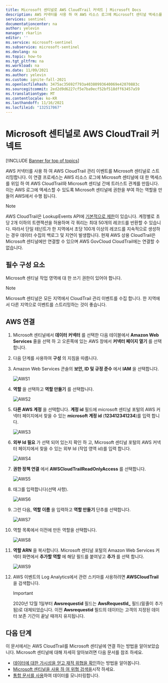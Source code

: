 ```yaml
---
title: Microsoft 센티널로 AWS CloudTrail 커넥트 | Microsoft Docs
description: AWS 커넥터를 사용 하 여 AWS 리소스 로그에 Microsoft 센티널 액세스를 위임 하 고 AWS CloudTrail와 Microsoft 센티널 간의 트러스트 관계를 만듭니다.
services: sentinel
documentationcenter: na
author: yelevin
manager: rkarlin
editor: ''
ms.service: microsoft-sentinel
ms.subservice: microsoft-sentinel
ms.devlang: na
ms.topic: how-to
ms.tgt_pltfrm: na
ms.workload: na
ms.date: 11/09/2021
ms.author: yelevin
ms.custom: ignite-fall-2021
ms.openlocfilehash: 3475ac35692f793a40380993640069e42070883c
ms.sourcegitcommit: 2ed2d9d6227cf5e7ba9ecf52bf518dff63457a59
ms.translationtype: MT
ms.contentlocale: ko-KR
ms.lasthandoff: 11/16/2021
ms.locfileid: "132517067"
---
```

# <a name="connect-aws-cloudtrail-to-microsoft-sentinel"></a>Microsoft 센티널로 AWS CloudTrail 커넥트

[!INCLUDE [Banner for top of topics](./includes/banner.md)]

AWS 커넥터를 사용 하 여 AWS CloudTrail 관리 이벤트를 Microsoft 센티널로 스트리밍합니다. 이 연결 프로세스는 AWS 리소스 로그에 Microsoft 센티널에 대 한 액세스를 위임 하 여 AWS CloudTrail와 Microsoft 센티널 간에 트러스트 관계를 만듭니다. 이는 AWS 로그에 액세스할 수 있도록 Microsoft 센티널에 권한을 부여 하는 역할을 만들어 AWS에서 수행 됩니다.

> [!NOTE]
> AWS CloudTrail은 LookupEvents API에 [기본적으로 제한](https://docs.aws.amazon.com/awscloudtrail/latest/userguide/WhatIsCloudTrail-Limits.html)이 있습니다. 계정별로 초당 2개 이하의 트랜잭션을 허용하며 각 쿼리는 최대 50개의 레코드를 반환할 수 있습니다. 따라서 단일 테넌트가 한 지역에서 초당 100개 이상의 레코드를 지속적으로 생성하는 경우 데이터 수집의 백로그 및 지연이 발생합니다.
> 현재 AWS 상용 CloudTrail은 Microsoft 센티널에만 연결할 수 있으며 AWS GovCloud CloudTrail에는 연결할 수 없습니다.

## <a name="prerequisites"></a>필수 구성 요소

Microsoft 센티널 작업 영역에 대 한 쓰기 권한이 있어야 합니다.

> [!NOTE]
> Microsoft 센티널은 모든 지역에서 CloudTrail 관리 이벤트를 수집 합니다. 한 지역에서 다른 지역으로 이벤트를 스트리밍하는 것이 좋습니다.

## <a name="connect-aws"></a>AWS 연결 


1. Microsoft 센티널에서 **데이터 커넥터** 를 선택한 다음 테이블에서 **Amazon Web Services** 줄을 선택 하 고 오른쪽에 있는 AWS 창에서 **커넥터 페이지 열기** 를 선택 합니다.

1. 다음 단계를 사용하여 **구성** 의 지침을 따릅니다.
 
1.  Amazon Web Services 콘솔의 **보안, ID 및 규정 준수** 에서 **IAM** 을 선택합니다.

    ![AWS1](./media/connect-aws/aws-1.png)

1.  **역할** 을 선택하고 **역할 만들기** 를 선택합니다.

    ![AWS2](./media/connect-aws/aws-2.png)

1.  **다른 AWS 계정** 을 선택합니다. **계정 id** 필드에 microsoft 센티널 포털의 AWS 커넥터 페이지에서 찾을 수 있는 **microsoft 계정 id** (**123412341234**)를 입력 합니다.

    ![AWS3](./media/connect-aws/aws-3.png)

1.  **외부 Id 필요** 가 선택 되어 있는지 확인 하 고, Microsoft 센티널 포털의 AWS 커넥터 페이지에서 찾을 수 있는 외부 Id (작업 영역 id)를 입력 합니다.

    ![AWS4](./media/connect-aws/aws-4.png)

1.  **권한 정책 연결** 에서 **AWSCloudTrailReadOnlyAccess** 를 선택합니다.

    ![AWS5](./media/connect-aws/aws-5.png)

1.  태그를 입력합니다(선택 사항).

    ![AWS6](./media/connect-aws/aws-6.png)

1.  그런 다음, **역할 이름** 을 입력하고 **역할 만들기** 단추를 선택합니다.

    ![AWS7](./media/connect-aws/aws-7.png)

1.  역할 목록에서 이전에 만든 역할을 선택합니다.

    ![AWS8](./media/connect-aws/aws-8.png)

1.  **역할 ARN** 을 복사합니다. Microsoft 센티널 포털의 Amazon Web Services 커넥터 화면에서 **추가할 역할** 에 해당 필드를 붙여넣고 **추가** 를 선택 합니다.

    ![AWS9](./media/connect-aws/aws-9.png)

1. AWS 이벤트의 Log Analytics에서 관련 스키마를 사용하려면 **AWSCloudTrail** 을 검색합니다.

    > [!IMPORTANT]
    > 2020년 12월 1일부터 **Awsrequestid** 필드는 **AwsRequestId_** 필드(밑줄이 추가됨)로 대체되었습니다. 이전 **Awsrequestid** 필드의 데이터는 고객의 지정된 데이터 보존 기간이 끝날 때까지 유지됩니다.

## <a name="next-steps"></a>다음 단계
이 문서에서는 AWS CloudTrail를 Microsoft 센티널에 연결 하는 방법을 알아보았습니다. Microsoft 센티널에 대해 자세히 알아보려면 다음 문서를 참조 하세요.
- [데이터에 대한 가시성을 얻고 재적 위협을 확인](get-visibility.md)하는 방법을 알아봅니다.
- [Microsoft 센티널을 사용 하 여 위협 검색을](detect-threats-built-in.md)시작 하세요.
- [통합 문서를 사용](monitor-your-data.md)하여 데이터를 모니터링합니다.
